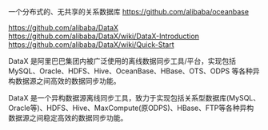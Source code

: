 一个分布式的、无共享的关系数据库
https://github.com/alibaba/oceanbase


https://github.com/alibaba/DataX
https://github.com/alibaba/DataX/wiki/DataX-Introduction
https://github.com/alibaba/DataX/wiki/Quick-Start

DataX 是阿里巴巴集团内被广泛使用的离线数据同步工具/平台，实现包括 MySQL、Oracle、HDFS、Hive、OceanBase、HBase、OTS、ODPS 等各种异构数据源之间高效的数据同步功能。

DataX 是一个异构数据源离线同步工具，致力于实现包括关系型数据库(MySQL、Oracle等)、HDFS、Hive、MaxCompute(原ODPS)、HBase、FTP等各种异构数据源之间稳定高效的数据同步功能。








































